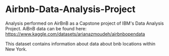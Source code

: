# Airbnb-Data-Analysis-Project
Analysis performed on AirBnB as a Capstone project of IBM's Data Analysis Project.
AiBnB data can be found here: https://www.kaggle.com/datasets/arianazmoudeh/airbnbopendata

This dataset contains information about data about bnb locations within New York.
